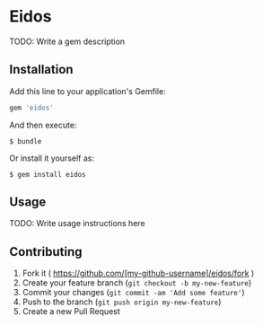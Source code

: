 # Eidos

TODO: Write a gem description

## Installation

Add this line to your application's Gemfile:

```ruby
gem 'eidos'
```

And then execute:

    $ bundle

Or install it yourself as:

    $ gem install eidos

## Usage

TODO: Write usage instructions here

## Contributing

1. Fork it ( https://github.com/[my-github-username]/eidos/fork )
2. Create your feature branch (`git checkout -b my-new-feature`)
3. Commit your changes (`git commit -am 'Add some feature'`)
4. Push to the branch (`git push origin my-new-feature`)
5. Create a new Pull Request
